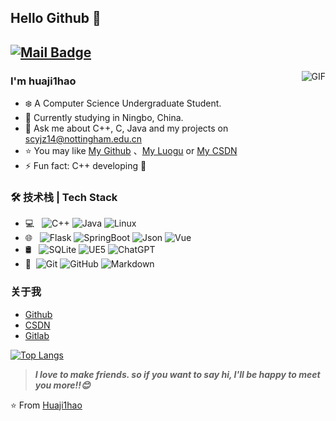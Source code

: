 ## Hello Github 👋

[![Mail Badge](https://img.shields.io/badge/-huaji1hao@gmail.com-c14438?style=flat&logo=Gmail&logoColor=white&link=mailto:huaji1hao@gmail.com)](mailto:huaji1hao@gmail.com)
---
<img align="right" alt="GIF" src="https://raw.githubusercontent.com/JoeyBling/JoeyBling/master/pic/pusheencode.gif" />

### I'm huaji1hao

- ❄️ A Computer Science Undergraduate Student.
- 🌱 Currently studying in Ningbo, China.
- 💬 Ask me about C++, C, Java and my projects on [scyjz14@nottingham.edu.cn](mailto:scyjz14@nottingham.edu.cn)
- ⭐ You may like [My Github](https://github.com/huaji1hao)  、[My Luogu](https://www.luogu.com.cn/user/656277) or [My CSDN](https://blog.csdn.net/weixin_66431784?spm=1000.2115.3001.5343)
- ⚡ Fun fact: C++ developing 🐳

### 🛠 技术栈 | Tech Stack

- 💻 &#160; 
![C++](https://img.shields.io/badge/-C++-333333?style=flat&logo=C++&logoColor=FF4800)
![Java](https://img.shields.io/badge/-Java-333333?style=flat&logo=Java&logoColor=007396)
![Linux](https://img.shields.io/badge/-Linux-333333?style=flat&logo=Linux&logoColor=FCC624)
- 🌐 &#160; ![Flask](https://img.shields.io/badge/-Flask-333333?style=flat&logo=Flask)
![SpringBoot](https://img.shields.io/badge/-SpringBoot-333333?style=flat&logo=Springboot&logoColor=563D7C)
![Json](https://img.shields.io/badge/-Json-333333?style=flat&logo=json)
![Vue](https://img.shields.io/badge/-Vue-333333?style=flat&logo=Vue.js)
- 🛢 &#160; ![SQLite](https://img.shields.io/badge/-SQLite-333333?style=flat&logo=Sqlite)
![UE5](https://img.shields.io/badge/-UE5-333333?style=flat&logo=UnrealEngine)
![ChatGPT](https://img.shields.io/badge/-ChatGPT-333333?style=flat&logo=openai)
- 🔧 &#160;![Git](https://img.shields.io/badge/-Git-333333?style=flat&logo=git)
![GitHub](https://img.shields.io/badge/-GitHub-333333?style=flat&logo=github)
![Markdown](https://img.shields.io/badge/-Markdown-333333?style=flat&logo=markdown)

<!-- ### 开源项目
- [基于SpringBoot + Shiro + MyBatisPlus的权限管理框架](https://github.com/JoeyBling/bootplus) -->


### 关于我
- [Github](https://github.com/huaji1hao)
- [CSDN](https://blog.csdn.net/weixin_66431784?spm=1000.2115.3001.5343)
- [Gitlab](https://csprojects.nottingham.edu.cn/scyjz14)

[![Top Langs](https://github-readme-stats.vercel.app/api/top-langs/?username=huaji1hao&size_weight=0.2&count_weight=0.8&exclude_repo=github-readme-stats,huaji1hao.github.io&hide=kvlang,html)](https://github.com/anuraghazra/github-readme-stats)

> ***I love to make friends. so if you want to say hi, I'll be happy to meet you more!!😊***

⭐️ From [Huaji1hao](https://github.com/huaji1hao)

